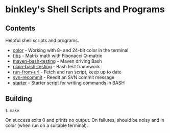 # binkley's Shell Scripts and Programs

## Contents

Helpful shell scripts and programs.

* [color](color/README.md) - Working with 8- and 24-bit color in the terminal
* [fibs](fibs) - Matrix math with Fibonacci Q-matrix
* [maven-bash-testing](maven-bash-testing/README.md) - Maven driving Bash
* [plain-bash-testing](plain-bash-testing/README.md) - Bash test framework
* [run-from-url](run-from-url) - Fetch and run script, keep up to date
* [svn-recommit](svn-recommit/README.md) - Reedit an SVN commit message
* [starter](starter/README.md) - Starter script for writing commands in BASH

## Building

```
$ make
```

On success exits 0 and prints no output.  On failures, should be noisy and
in color (when run on a suitable terminal).
